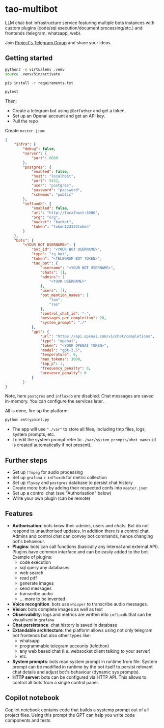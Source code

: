 # tao-multibot
LLM chat-bot infrastructure service featuring multiple bots instances with custom plugins (code/sql execution/document processing/etc.) and frontends (telegram, whatsapp, web).

Join [Project's Telegram Group](https://https://t.me/+3PbbqCddKt0zYWIy) and share your ideas.

## Getting started

```bash
python3 -m virtualenv .venv
source .venv/bin/activate

pip install -r requirements.txt

pytest
```
Then:
* Create a telegram bot using `@BotFather` and get a token.
* Set up an Openai account and get an API key. 
* Pull the repo

Create `master.json`:
```json
{
    "infra": {
        "debug": false,
        "server": {
            "port": 8080
        },
        "postgres": {
            "enabled": false,
            "host": "localhost",
            "port": 5432,
            "user": "postgres",
            "password": "password",
            "schemas": "public"
        },
        "influxdb": {
            "enabled": false,
            "url": "http://localhost:8086",
            "org": "org",
            "bucket": "bucket",
            "token": "token123123token"
        }
    },
    "bots": {
        "<YOUR BOT USERNAME>": {
            "bot_id": "<YOUR BOT USERNAME>",
            "type": "tg_bot",
            "token": "<TELEGRAM BOT TOKEN>",
            "tao_bot": {
                "username": "<YOUR BOT USERNAME>",
                "chats": [],
                "admins": [
                    "<YOUR USERNAME>"
                ],
                "users": [],
                "bot_mention_names": [
                    "tao",
                    "тао"
                ],
                "control_chat_id": "-",
                "messages_per_completion": 20,
                "system_prompt": "./"
            },
            "gpt": {
                "url": "https://api.openai.com/v1/chat/completions",
                "type": "openai",
                "token": "<YOUR OPENAI TOKEN>",
                "model": "gpt-3.5",
                "temperature": 0,
                "max_tokens": 1000,
                "top_p": 1,
                "frequency_penalty": 0,
                "presence_penalty": 0
            }
        }
}
```
Note, here `postgres` and `influxdb` are disabled. Chat messages are saved in-memory. You can configure the services later.

All is done, fire up the platform:
```bash
python entrypoint.py
```

* The app will use `"./var"` to store all files, including tmp files, logs, system prompts, etc.
* To edit the system prompt refer to `./var/system_prompts/<bot name>` (it is created automatically if not present).

## Further steps

* Set up `ffmpeg` for audio processing
* Set up `grafana` + `influxdb` for metric collection
* Set up `flyway` and `postgres` database to persist chat history
* Create more bots by adding their respected confs into `master.json`
* Set up a control chat (see "Authorisation" below)
* Write your own plugin (can be remote)

## Features

* **Authorisation**: bots know their admins, users and chats. Bot do not respond to unauthorised updates. In addition there is a control chat. Admins and control chat can convey bot commands, hence changing bot's behaviour. 
* **Plugins**: bots can call functions (basically any internal and external API). Plugins have common interface and can be easily added to the bot. Example of plugins:
  * code execution
  * sql query any databases
  * web search 
  * read pdf
  * generate images
  * send messages
  * transcribe audio
  * ... more to be invented
* **Voice recognition**: bots use `whisper` to transcribe audio messages.
* **Vision**: bots complete images as well as text
* **Observability**: logs and metrics are written into `influxdb` that can be visualised in `grafana`
* **Chat persistance**: chat history is saved in database
* **Extandable architecture**: the platform allows using not only telegram bot frontends but also other types like:
  * whatsapp
  * programmable telegram accounts (telethon)
  * any web based chat (i.e. websocket client talking to your server)
  * etc.
* **System prompts**: bots read system prompt in runtime from file. System prompt can be modified in runtime by the bot itself to persist relevant chat details and adjust bot's behaviour (dynamic sys prompts).
* **HTTP server**: bots can be configured via HTTP API. This allows to control all bots from a single control panel.

## Copilot notebook

Copilot notebook contains code that builds a systemp prompt out of all project files. Using this prompt the GPT can help you write code components and tests.